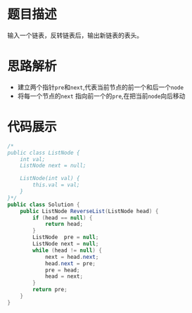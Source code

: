 #  题目描述

输入一个链表，反转链表后，输出新链表的表头。

#  思路解析

- 建立两个指针`pre`和`next`,代表当前节点的前一个和后一个`node`
- 将每一个节点的`next` 指向前一个的`pre`,在把当前`node`向后移动


#  代码展示
```java
/*
public class ListNode {
    int val;
    ListNode next = null;

    ListNode(int val) {
        this.val = val;
    }
}*/
public class Solution {
    public ListNode ReverseList(ListNode head) {
        if (head == null) {
            return head;
        }
        ListNode  pre = null;
        ListNode next = null;
        while (head != null) {
            next = head.next;
            head.next = pre;
            pre = head;
            head = next;
        }
        return pre;
    }
}
```

